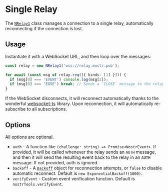 # Single Relay

The [`NRelay1`](https://jsr.io/@nostrify/nostrify/doc/~/NRelay1) class manages a connection to a single relay, automatically reconnecting if the connection is lost.

## Usage

Instantiate it with a WebSocket URL, and then loop over the messages:

```ts
const relay = new NRelay1('wss://relay.mostr.pub');

for await (const msg of relay.req([{ kinds: [1] }])) {
  if (msg[0] === 'EVENT') console.log(msg[2]);
  if (msg[0] === 'EOSE') break; // Sends a `CLOSE` message to the relay.
}
```

If the WebSocket disconnects, it will reconnect automatically thanks to the wonderful [websocket-ts](https://github.com/jjxxs/websocket-ts) library.
Upon reconnection, it will automatically re-subscribe to all subscriptions.

## Options

All options are optional.

- `auth` - A function like `(challenge: string) => Promise<NostrEvent>`. If provided, it will be called whenever the relay sends an `AUTH` message, and then it will send the resulting event back to the relay in an `AUTH` message. If not provided, auth is ignored.
- `backoff` - A [`Backoff`](https://github.com/jjxxs/websocket-ts/blob/v2.1.5/src/backoff/backoff.ts) object for reconnection attempts, or `false` to disable automatic reconnect. Default is `new ExponentialBackoff(1000)`.
- `verifyEvent` - Custom event verification function. Default is `nostrTools.verifyEvent`.
